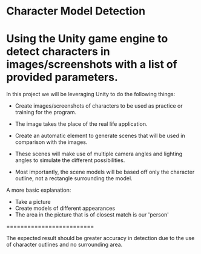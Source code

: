 Character Model Detection
=========================
Using the Unity game engine to detect characters in images/screenshots with a list of provided parameters.
=========================

In this project we will be leveraging Unity to do the following things:

- Create images/screenshots of characters to be used as practice or training for the program. 
- The image takes the place of the real life application.
- Create an automatic element to generate scenes that will be used in comparison with the images.
- These scenes will make use of multiple camera angles and lighting angles to simulate the different possibilities.

- Most importantly, the scene models will be based off only the character outline, not a rectangle surrounding the model.


A more basic explanation:

- Take a picture
- Create models of different appearances
- The area in the picture that is of closest match is our 'person'

=========================

The expected result should be greater accuracy in detection due to the use of character outlines and no surrounding area.
